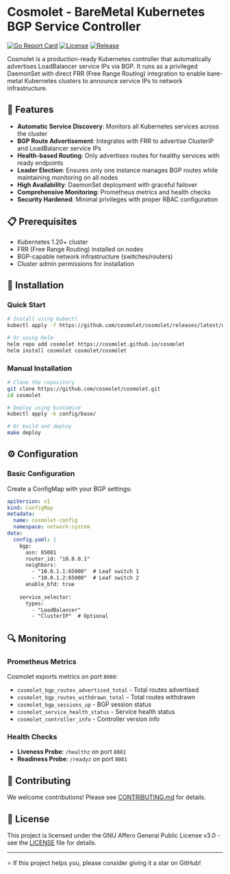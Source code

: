 # Cosmolet - BareMetal Kubernetes BGP Service Controller

[![Go Report Card](https://goreportcard.com/badge/github.com/cosmolet/cosmolet)](https://goreportcard.com/report/github.com/cosmolet/cosmolet)
[![License](https://img.shields.io/github/license/cosmolet/cosmolet)](LICENSE)
[![Release](https://img.shields.io/github/v/release/cosmolet/cosmolet)](https://github.com/cosmolet/cosmolet/releases)

Cosmolet is a production-ready Kubernetes controller that automatically advertises LoadBalancer service IPs via BGP. It runs as a privileged DaemonSet with direct FRR (Free Range Routing) integration to enable bare-metal Kubernetes clusters to announce service IPs to network infrastructure.

## 🚀 Features

- **Automatic Service Discovery**: Monitors all Kubernetes services across the cluster
- **BGP Route Advertisement**: Integrates with FRR to advertise ClusterIP and LoadBalancer service IPs
- **Health-based Routing**: Only advertises routes for healthy services with ready endpoints
- **Leader Election**: Ensures only one instance manages BGP routes while maintaining monitoring on all nodes
- **High Availability**: DaemonSet deployment with graceful failover
- **Comprehensive Monitoring**: Prometheus metrics and health checks
- **Security Hardened**: Minimal privileges with proper RBAC configuration

## 📋 Prerequisites

- Kubernetes 1.20+ cluster
- FRR (Free Range Routing) installed on nodes
- BGP-capable network infrastructure (switches/routers)
- Cluster admin permissions for installation

## 🔧 Installation

### Quick Start

```bash
# Install using kubectl
kubectl apply -f https://github.com/cosmolet/cosmolet/releases/latest/download/cosmolet.yaml

# Or using Helm
helm repo add cosmolet https://cosmolet.github.io/cosmolet
helm install cosmolet cosmolet/cosmolet
```

### Manual Installation

```bash
# Clone the repository
git clone https://github.com/cosmolet/cosmolet.git
cd cosmolet

# Deploy using kustomize
kubectl apply -k config/base/

# Or build and deploy
make deploy
```

## ⚙️ Configuration

### Basic Configuration

Create a ConfigMap with your BGP settings:

```yaml
apiVersion: v1
kind: ConfigMap
metadata:
  name: cosmolet-config
  namespace: network-system
data:
  config.yaml: |
    bgp:
      asn: 65001
      router_id: "10.0.0.1"
      neighbors:
        - "10.0.1.1:65000"  # Leaf switch 1
        - "10.0.1.2:65000"  # Leaf switch 2
      enable_bfd: true
    
    service_selector:
      types:
        - "LoadBalancer"
        - "ClusterIP"  # Optional
```

## 🔍 Monitoring

### Prometheus Metrics

Cosmolet exports metrics on port `8080`:

- `cosmolet_bgp_routes_advertised_total` - Total routes advertised
- `cosmolet_bgp_routes_withdrawn_total` - Total routes withdrawn
- `cosmolet_bgp_sessions_up` - BGP session status
- `cosmolet_service_health_status` - Service health status
- `cosmolet_controller_info` - Controller version info

### Health Checks

- **Liveness Probe**: `/healthz` on port `8081`
- **Readiness Probe**: `/readyz` on port `8081`

## 🤝 Contributing

We welcome contributions! Please see [CONTRIBUTING.md](CONTRIBUTING.md) for details.

## 📄 License

This project is licensed under the GNU Affero General Public License v3.0 - see the [LICENSE](LICENSE) file for details.

---

⭐ If this project helps you, please consider giving it a star on GitHub!
